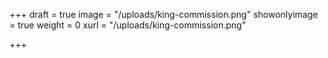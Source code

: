 +++
draft = true
image = "/uploads/king-commission.png"
showonlyimage = true
weight = 0
xurl = "/uploads/king-commission.png"

+++
